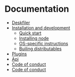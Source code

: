Documentation
=============

* [Deskfiler](../README.md)
* [Installation and development](./getting-started/readme.md)
  * [Quick start](./getting-started/quick-start.md)
  * [Installing node](./getting-started/installing-node.md)
  * [OS-specific instructions](./getting-started/os-specific.md)
  * [Builing distributables](./getting-started/building-production-distributables.md)
* [Plugins](./PLUGINS.md)
* [Api](./API.md)
* [Code of conduct](./CONTRIBUTING.md)
* [Code of conduct](./CODE_OF_CONDUCT.md)
